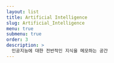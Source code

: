```yaml
---
layout: list
title: Artificial Intelligence
slug: Artificial_Intelligence
menu: true
submenu: true
order: 3
description: >
  인공지능에 대한 전반적인 지식을 메모하는 공간
---
```

